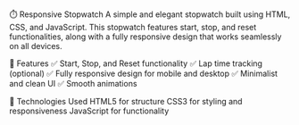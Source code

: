 ⏱️ Responsive Stopwatch
A simple and elegant stopwatch built using HTML, CSS, and JavaScript. This stopwatch features start, stop, and reset functionalities, along with a fully responsive design that works seamlessly on all devices.

🚀 Features
✅ Start, Stop, and Reset functionality
✅ Lap time tracking (optional)
✅ Fully responsive design for mobile and desktop
✅ Minimalist and clean UI
✅ Smooth animations

📌 Technologies Used
HTML5 for structure
CSS3 for styling and responsiveness
JavaScript for functionality
